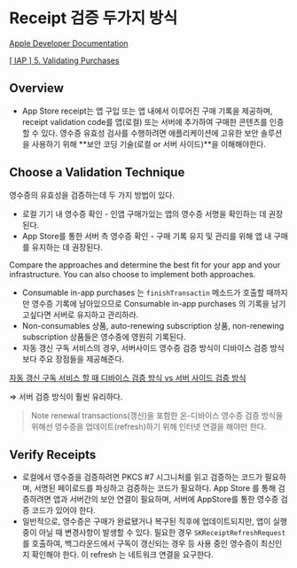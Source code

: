 # Receipt 검증 두가지 방식

[Apple Developer Documentation](https://developer.apple.com/documentation/storekit/in-app_purchase/choosing_a_receipt_validation_technique?language=objc)

[[ IAP ] 5. Validating Purchases](https://eunjo-princess.tistory.com/20)

## Overview

- App Store receipt는 앱 구입 또는 앱 내에서 이루어진 구매 기록을 제공하며, receipt validation code를 앱(로컬) 또는 서버에 추가하여 구매한 콘텐츠를 인증할 수 있다. 영수증 유효성 검사를 수행하려면 애플리케이션에 고유한 보안 솔루션을 사용하기 위해 **보안 코딩 기술(로컬 or 서버 사이드)**을 이해해야한다.

## Choose a Validation Technique

영수증의 유효성을 검증하는데 두 가지 방법이 있다.

- 로컬 기기 내 영수증 확인 - 인앱 구매가있는 앱의 영수증 서명을 확인하는 데 권장된다.
- App Store를 통한 서버 측 영수증 확인 - 구매 기록 유지 및 관리를 위해 앱 내 구매를 유지하는 데 권장된다.

Compare the approaches and determine the best fit for your app and your infrastructure. You can also choose to implement both approaches.

- Consumable in-app purchases 는 `finishTransactin` 메소드가 호출할 때까지만 영수증 기록에 남아있으므로 Consumable in-app purchases 의 기록을 남기고싶다면 서버로 유지하고 관리하라.
- Non-consumables 상품, auto-renewing subscription 상품, non-renewing subscription 상품들은 영수증에 영원히 기록된다.
- 자동 갱신 구독 서비스의 경우, 서버사이드 영수증 검증 방식이 디바이스 검증 방식보다 주요 장점들을 제공해준다.

[자동 갱신 구독 서비스 할 때 디바이스 검증 방식 vs 서버 사이드 검증 방식](https://www.notion.so/9b5dea18ad504614b05b64e54a2fb8cd)

⇒ 서버 검증 방식이 훨씬 유리하다.

> Note 
renewal transactions(갱신)을 포함한 온-디바이스 영수증 검증 방식을 위해선 영수증을 업데이트(refresh)하기 위해 인터넷 연결을 해야만 한다.

## Verify Receipts

- 로컬에서 영수증을 검증하려면 PKCS #7 시그니처를 읽고 검증하는 코드가 필요하며, 서명된 페이로드를 파싱하고 검증하는 코드가 필요하다. 
App Store 를 통해 검증하려면 앱과 서버간의 보안 연결이 필요하며, 서버에 AppStore를 통한 영수증 검증 코드가 있어야 한다.
- 일반적으로, 영수증은 구매가 완료됐거나 복구된 직후에 업데이트되지만, 앱이 실행 중이 아닐 때 변경사항이 발생할 수 있다. 필요한 경우 `SKReceiptRefreshRequest` 를 호출하여, 백그라운드에서 구독이 갱신되는 경우 등 사용 중인 영수증이 최신인지 확인해야 한다. 이 refresh 는 네트워크 연결을 요구한다.